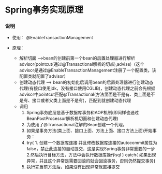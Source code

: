 # Spring事务实现原理
### 说明

- 使用： @EnableTransactionManagement

- 原理：
  - 解析切面  -->bean的创建前第一个bean的后置处理器进行解析advisor(pointcut(通过@Transactional解析的切点),advise)（这个advisor是通过@EnableTransactionManagement注册了一个配置类，该配置类就配置了advisor）
  - 创建动态代理  --> bean的初始化后调用bean的后置处理器进行创建动态代理(有接口使用jdk，没有接口使用CGLIB)，创建动态代理之前会先根据advisor中pointcut匹配@Transactional(方法里面是不是有、类上面是不是有、接口或者父类上面是不是有)，匹配到就创建动态代理
  - 调用
    1. Spring事务底层是基于数据库事务和AOP机制(即同样也通过BeanPostProcessor解析机切面和创建动态代理)
    1. 为使用了@Transactional注解的Bean创建一个代理。
    1. 如果是事务方法(类上面、接口上面、方法上面、接口方法上面)开始事务：
    1. try{   1. 创建一个数据库连接 并且修改数据库连接的autocommit属性为false，禁止此连接的自动提交，这是实现Spring事务非常重要的一步 2.然后执行目标方法，方法中会执行数据库操作sql } catch{ 如果出现异常，并且这个异常是需要回滚的就会回滚事务，否则仍然提交事务}
    1. 执行完当前方法后，如果没有出现异常就直接提交